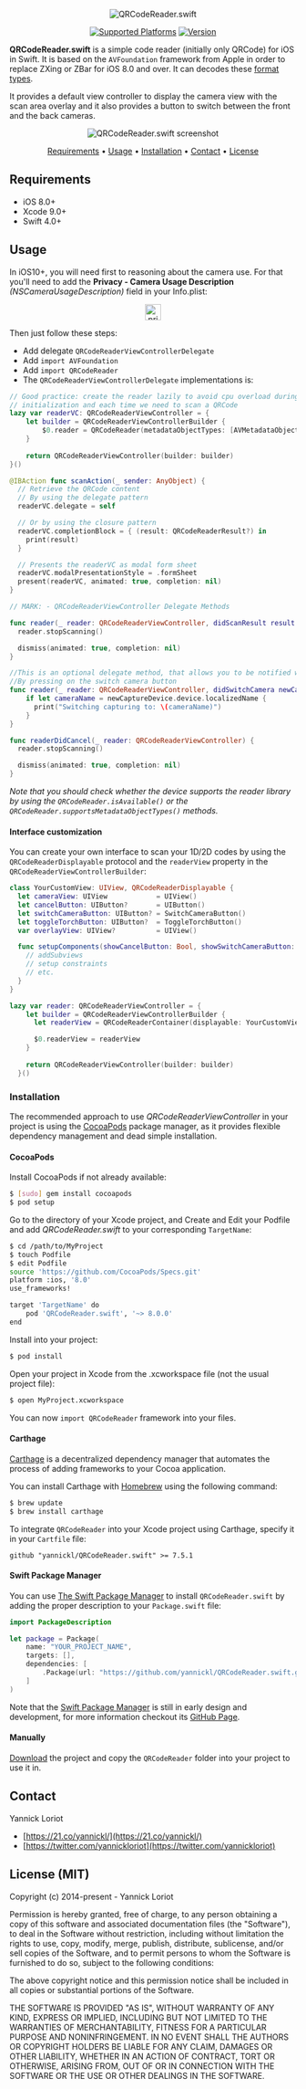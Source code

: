 <p align="center">
  <img src="https://cloud.githubusercontent.com/assets/798235/19688388/c61a6ab8-9ac9-11e6-9757-e087c268f3a6.png" alt="QRCodeReader.swift">
</p>

<p align="center">
  <a href="http://cocoadocs.org/docsets/QRCodeReader.swift/"><img alt="Supported Platforms" src="https://cocoapod-badges.herokuapp.com/p/QRCodeReader.swift/badge.svg"/></a>
  <a href="http://cocoadocs.org/docsets/QRCodeReader.swift/"><img alt="Version" src="https://cocoapod-badges.herokuapp.com/v/QRCodeReader.swift/badge.svg"/></a>
</p>

**QRCodeReader.swift** is a simple code reader (initially only QRCode) for iOS in Swift. It is based on the `AVFoundation` framework from Apple in order to replace ZXing or ZBar for iOS 8.0 and over. It can decodes these [format types](https://developer.apple.com/library/ios/documentation/AVFoundation/Reference/AVMetadataMachineReadableCodeObject_Class/index.html#//apple_ref/doc/constant_group/Machine_Readable_Object_Types).

It provides a default view controller to display the camera view with the scan area overlay and it also provides a button to switch between the front and the back cameras.

<p align="center">
  <img src="http://yannickloriot.com/resources/qrcodereader.swift-screenshot.jpg" alt="QRCodeReader.swift screenshot">
</p>

<p align="center">
  <a href="#requirements">Requirements</a> • <a href="#usage">Usage</a> • <a href="#installation">Installation</a> • <a href="#contact">Contact</a> • <a href="#license-mit">License</a>
</p>

## Requirements

- iOS 8.0+
- Xcode 9.0+
- Swift 4.0+

## Usage

In iOS10+, you will need first to reasoning about the camera use. For that you'll need to add the **Privacy - Camera Usage Description** *(NSCameraUsageDescription)* field in your Info.plist:

<p align="center">
  <img alt="privacy - camera usage description" src="https://cloud.githubusercontent.com/assets/798235/19264826/bc25b8dc-8fa2-11e6-9c13-17926384ebd1.png" height="28">
</p>

Then just follow these steps:

-  Add delegate `QRCodeReaderViewControllerDelegate`
-  Add `import AVFoundation`
-  Add `import QRCodeReader`
-  The `QRCodeReaderViewControllerDelegate` implementations is:

```swift
// Good practice: create the reader lazily to avoid cpu overload during the
// initialization and each time we need to scan a QRCode
lazy var readerVC: QRCodeReaderViewController = {
    let builder = QRCodeReaderViewControllerBuilder {
        $0.reader = QRCodeReader(metadataObjectTypes: [AVMetadataObjectTypeQRCode], captureDevicePosition: .back)
    }
    
    return QRCodeReaderViewController(builder: builder)
}()

@IBAction func scanAction(_ sender: AnyObject) {
  // Retrieve the QRCode content
  // By using the delegate pattern
  readerVC.delegate = self

  // Or by using the closure pattern
  readerVC.completionBlock = { (result: QRCodeReaderResult?) in
    print(result)
  }

  // Presents the readerVC as modal form sheet
  readerVC.modalPresentationStyle = .formSheet
  present(readerVC, animated: true, completion: nil)
}

// MARK: - QRCodeReaderViewController Delegate Methods

func reader(_ reader: QRCodeReaderViewController, didScanResult result: QRCodeReaderResult) {
  reader.stopScanning()

  dismiss(animated: true, completion: nil)
}

//This is an optional delegate method, that allows you to be notified when the user switches the cameraName
//By pressing on the switch camera button
func reader(_ reader: QRCodeReaderViewController, didSwitchCamera newCaptureDevice: AVCaptureDeviceInput) {
    if let cameraName = newCaptureDevice.device.localizedName {
      print("Switching capturing to: \(cameraName)")
    }
}

func readerDidCancel(_ reader: QRCodeReaderViewController) {
  reader.stopScanning()

  dismiss(animated: true, completion: nil)
}
```

*Note that you should check whether the device supports the reader library by using the `QRCodeReader.isAvailable()` or the `QRCodeReader.supportsMetadataObjectTypes()` methods.*

#### Interface customization

You can create your own interface to scan your 1D/2D codes by using the `QRCodeReaderDisplayable` protocol and the `readerView` property in the `QRCodeReaderViewControllerBuilder`:

```swift
class YourCustomView: UIView, QRCodeReaderDisplayable {
  let cameraView: UIView            = UIView()
  let cancelButton: UIButton?       = UIButton()
  let switchCameraButton: UIButton? = SwitchCameraButton()
  let toggleTorchButton: UIButton?  = ToggleTorchButton()
  var overlayView: UIView?          = UIView()

  func setupComponents(showCancelButton: Bool, showSwitchCameraButton: Bool, showTorchButton: Bool, showOverlayView: Bool) {
    // addSubviews
    // setup constraints
    // etc.
  }
}

lazy var reader: QRCodeReaderViewController = {
    let builder = QRCodeReaderViewControllerBuilder {
      let readerView = QRCodeReaderContainer(displayable: YourCustomView())

      $0.readerView = readerView
    }
    
    return QRCodeReaderViewController(builder: builder)
  }()
```

### Installation

The recommended approach to use _QRCodeReaderViewController_ in your project is using the [CocoaPods](http://cocoapods.org/) package manager, as it provides flexible dependency management and dead simple installation.

#### CocoaPods

Install CocoaPods if not already available:

``` bash
$ [sudo] gem install cocoapods
$ pod setup
```
Go to the directory of your Xcode project, and Create and Edit your Podfile and add _QRCodeReader.swift_ to your corresponding `TargetName`:

``` bash
$ cd /path/to/MyProject
$ touch Podfile
$ edit Podfile
source 'https://github.com/CocoaPods/Specs.git'
platform :ios, '8.0'
use_frameworks!

target 'TargetName' do
    pod 'QRCodeReader.swift', '~> 8.0.0'
end
```

Install into your project:

``` bash
$ pod install
```

Open your project in Xcode from the .xcworkspace file (not the usual project file):

``` bash
$ open MyProject.xcworkspace
```

You can now `import QRCodeReader` framework into your files.

#### Carthage

[Carthage](https://github.com/Carthage/Carthage) is a decentralized dependency manager that automates the process of adding frameworks to your Cocoa application.

You can install Carthage with [Homebrew](http://brew.sh/) using the following command:

```bash
$ brew update
$ brew install carthage
```

To integrate `QRCodeReader` into your Xcode project using Carthage, specify it in your `Cartfile` file:

```ogdl
github "yannickl/QRCodeReader.swift" >= 7.5.1
```

#### Swift Package Manager

You can use [The Swift Package Manager](https://swift.org/package-manager) to install `QRCodeReader.swift` by adding the proper description to your `Package.swift` file:

```swift
import PackageDescription

let package = Package(
    name: "YOUR_PROJECT_NAME",
    targets: [],
    dependencies: [
        .Package(url: "https://github.com/yannickl/QRCodeReader.swift.git", versions: "8.0.0" ..< Version.max)
    ]
)
```

Note that the [Swift Package Manager](https://swift.org/package-manager) is still in early design and development, for more information checkout its [GitHub Page](https://github.com/apple/swift-package-manager).

#### Manually

[Download](https://github.com/YannickL/QRCodeReader.swift/archive/master.zip) the project and copy the `QRCodeReader` folder into your project to use it in.

## Contact

Yannick Loriot
 - [https://21.co/yannickl/](https://21.co/yannickl/)
 - [https://twitter.com/yannickloriot](https://twitter.com/yannickloriot)

## License (MIT)

Copyright (c) 2014-present - Yannick Loriot

Permission is hereby granted, free of charge, to any person obtaining a copy
of this software and associated documentation files (the "Software"), to deal
in the Software without restriction, including without limitation the rights
to use, copy, modify, merge, publish, distribute, sublicense, and/or sell
copies of the Software, and to permit persons to whom the Software is
furnished to do so, subject to the following conditions:

The above copyright notice and this permission notice shall be included in
all copies or substantial portions of the Software.

THE SOFTWARE IS PROVIDED "AS IS", WITHOUT WARRANTY OF ANY KIND, EXPRESS OR
IMPLIED, INCLUDING BUT NOT LIMITED TO THE WARRANTIES OF MERCHANTABILITY,
FITNESS FOR A PARTICULAR PURPOSE AND NONINFRINGEMENT. IN NO EVENT SHALL THE
AUTHORS OR COPYRIGHT HOLDERS BE LIABLE FOR ANY CLAIM, DAMAGES OR OTHER
LIABILITY, WHETHER IN AN ACTION OF CONTRACT, TORT OR OTHERWISE, ARISING FROM,
OUT OF OR IN CONNECTION WITH THE SOFTWARE OR THE USE OR OTHER DEALINGS IN
THE SOFTWARE.
